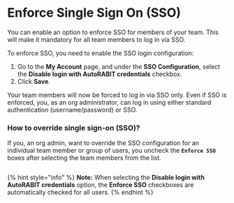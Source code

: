 # Enforce Single Sign On (SSO)

You can enable an option to enforce SSO for members of your team. This will make it mandatory for all team members to log in via SSO.

To enforce SSO, you need to enable the SSO login configuration:

1. Go to the **My Account** page, and under the **SSO Configuration**, select the **Disable login with AutoRABIT credentials** checkbox.
2. Click **Save**.

Your team members will now be forced to log in via SSO only. Even if SSO is enforced, you, as an org administrator, can log in using either standard authentication (username/password) or SSO.

### How to override single sign-on (SSO)? <a href="#how-to-override-single-signon-sso" id="how-to-override-single-signon-sso"></a>

If you, an org admin, want to override the SSO configuration for an individual team member or group of users, you uncheck the **`Enforce SSO`** boxes after selecting the team members from the list.

<figure><img src="../../../../.gitbook/assets/image.gif" alt=""><figcaption></figcaption></figure>

{% hint style="info" %}
**Note:** When selecting the **Disable login with AutoRABIT credentials** option, the **Enforce SSO** checkboxes are automatically checked for all users.
{% endhint %}
